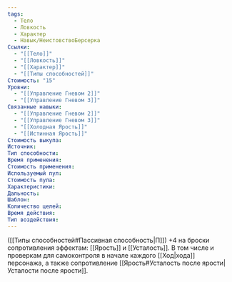 ```yaml
---
tags:
  - Тело
  - Ловкость
  - Характер
  - Навык/НеистовствоБерсерка
Ссылки:
  - "[[Тело]]"
  - "[[Ловкость]]"
  - "[[Характер]]"
  - "[[Типы способностей]]"
Стоимость: "15"
Уровни:
  - "[[Управление Гневом 2]]"
  - "[[Управление Гневом 3]]"
Связанные навыки:
  - "[[Управление Гневом 2]]"
  - "[[Управление Гневом 3]]"
  - "[[Холодная Ярость]]"
  - "[[Истинная Ярость]]"
Стоимость выкупа:
Источник:
Тип способности:
Время применения:
Стоимость применения:
Используемый пул:
Стоимость пула:
Характеристики:
Дальность:
Шаблон:
Количество целей:
Время действия:
Тип воздействия:
---
```

([[Типы способностей#Пассивная способность|П]]) +4 на броски сопротивления эффектам: [[Ярость]] и [[Усталость]]. В том числе и проверкам для самоконтроля в начале каждого [[Ход|хода]] персонажа, а также сопротивление [[Ярость#Усталость после ярости|Усталости после ярости]]. 